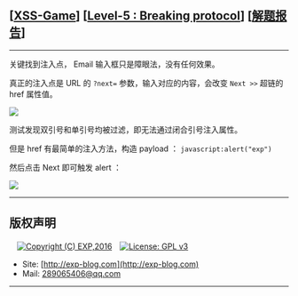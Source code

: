 ## [[XSS-Game](https://xss-game.appspot.com/)] [[Level-5 : Breaking protocol](https://xss-game.appspot.com/level5)] [[解题报告](http://exp-blog.com/2019/02/15/pid-3327/)]

------

关键找到注入点， Email 输入框只是障眼法，没有任何效果。

真正的注入点是 URL 的 `?next=` 参数，输入对应的内容，会改变 `Next >>` 超链的 href 属性值。

![](https://github.com/lyy289065406/CTF-Solving-Reports/blob/master/xss-game/level-5/imgs/01.png)

测试发现双引号和单引号均被过滤，即无法通过闭合引号注入属性。

但是 href 有最简单的注入方法，构造 payload ： `javascript:alert("exp")`

然后点击 Next 即可触发 alert ：

![](https://github.com/lyy289065406/CTF-Solving-Reports/blob/master/xss-game/level-5/imgs/02.png)

------

## 版权声明

　[![Copyright (C) EXP,2016](https://img.shields.io/badge/Copyright%20(C)-EXP%202016-blue.svg)](http://exp-blog.com)　[![License: GPL v3](https://img.shields.io/badge/License-GPL%20v3-blue.svg)](https://www.gnu.org/licenses/gpl-3.0)
  

- Site: [http://exp-blog.com](http://exp-blog.com) 
- Mail: <a href="mailto:289065406@qq.com?subject=[EXP's Github]%20Your%20Question%20（请写下您的疑问）&amp;body=What%20can%20I%20help%20you?%20（需要我提供什么帮助吗？）">289065406@qq.com</a>


------
